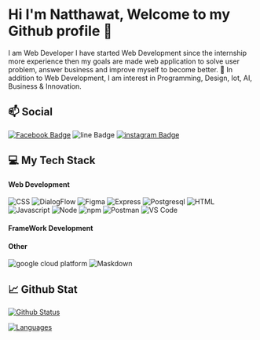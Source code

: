 # Hi I'm Natthawat, Welcome to my Github profile 👋

I am Web Developer I have started Web Development since the internship more experience then my goals are made web application to solve user problem, answer business and improve myself to become better.
🌱 In addition to Web Development, I am interest in Programming, Design, Iot, AI, Business & Innovation.

## 📫 Social
<!--[![Portfolio](https://img.shields.io/website?color=FF9999&style=flat-square&up_message=Portfolio&url=)]() -->

[![Facebook Badge](https://img.shields.io/badge/-profilenatthawat-blue?style=flat&logo=Facebook&logoColor=white&link=https://www.facebook.com/profilenatthawat/)](https://www.facebook.com/profilenatthawat)
![line Badge](https://img.shields.io/badge/-fry543-339933?style=flat&logo=line&logoColor=white)
[![instagram Badge](https://img.shields.io/badge/-profiles__-CB3837?style=flat&logo=instagram&logoColor=white&link=https://www.instagram.com/profiles__/)](https://www.instagram.com/profiles__/)

## 💻 My Tech Stack

#### Web Development
![CSS](https://img.shields.io/badge/CSS3-1572B6?style=for-the-badge&logo=css3&logoColor=white)
![DialogFlow](https://img.shields.io/badge/dialogflow-FF9800?style=for-the-badge&logo=dialogflow&logoColor=white)
![Figma](https://img.shields.io/badge/Figma-DE3163?style=for-the-badge&logo=Figma&logoColor=white)
![Express](https://img.shields.io/badge/Express.js-000000?style=for-the-badge&logo=express&logoColor=white)
![Postgresql](https://img.shields.io/badge/Postgresql-1572B6?style=for-the-badge&logo=Postgresql&logoColor=white)
![HTML](https://img.shields.io/badge/HTML5-E34F26?style=for-the-badge&logo=html5&logoColor=white)
![Javascript](https://img.shields.io/badge/JavaScript-323330?style=for-the-badge&logo=javascript&logoColor=F7DF1E)
![Node](https://img.shields.io/badge/Node.js-339933?style=for-the-badge&logo=nodedotjs&logoColor=white)
![npm](https://img.shields.io/badge/npm-CB3837?style=for-the-badge&logo=npm&logoColor=white)
![Postman](https://img.shields.io/badge/Postman-FF6C37?style=for-the-badge&logo=Postman&logoColor=white)
![VS Code](https://img.shields.io/badge/Visual_Studio_Code-0078D4?style=for-the-badge&logo=visual%20studio%20code&logoColor=white)

#### FrameWork Development


#### Other
![google cloud platform](https://img.shields.io/badge/google_cloud_platform-F38020?style=for-the-badge&logo=google_cloud_platform&logoColor=white)
![Maskdown](https://img.shields.io/badge/Markdown-000000?style=for-the-badge&logo=markdown&logoColor=white)

## 📈 Github Stat

[![Github Status](https://github-readme-stats.vercel.app/api?username=mikkipastel&count_private=true&theme=onedark&show_icons=true)](https://github.com/mikkipastel)

[![Languages](https://github-readme-stats.vercel.app/api/top-langs/?username=mikkipastel&layout=compact&langs_count=10&hide_border=true&custom_title=Languages&bg_color=f5f5f5)](https://github.com/mikkipastel)
